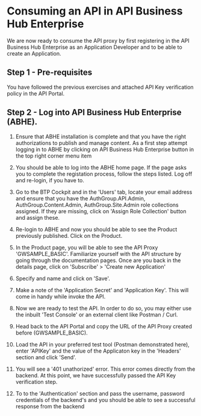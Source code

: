 # Consuming an API in API Business Hub Enterprise

We are now ready to consume the API proxy by first registering in the API Business Hub Enterprise as an Application Developer and to be able to create an Application. 

## Step 1 - Pre-requisites

You have followed the previous exercises and attached API Key verification policy in the API Portal.

## Step 2 - Log into API Business Hub Enterprise (ABHE).
1. Ensure that ABHE installation is complete and that you have the right authorizations to publish and manage content. As a first step attempt logging in to ABHE by clicking on API Business Hub Enterprise button in the top right corner menu item

2. You should be able to log into the ABHE home page. If the page asks you to complete the registation process, follow the steps listed. Log off and re-login, if you have to.

3. Go to the BTP Cockpit and in the 'Users' tab, locate your email address and ensure that you have the AuthGroup.API.Admin, AuthGroup.Content.Admin, AuthGroup.Site.Admin role collections assigned. If they are missing, click on 'Assign Role Collection' button and assign these.

4. Re-login to ABHE and now you should be able to see the Product previously published. Click on the Product.

5. In the Product page, you will be able to see the API Proxy 'GWSAMPLE_BASIC'. Familiarize yourself with the API structure by going through the documentation pages. Once are you back in the details page, click on 'Subscribe' > 'Create new Application'

6. Specify and name and click on 'Save'.

7. Make a note of the 'Application Secret' and 'Application Key'. This will come in handy while invoke the API.

8. Now we are ready to test the API. In order to do so, you may either use the inbuilt 'Test Console' or an external client like Postman / Curl.

9. Head back to the API Portal and copy the URL of the API Proxy created before (GWSAMPLE_BASIC). 

10. Load the API in your preferred test tool (Postman demonstrated here), enter 'APIKey' and the value of the Applicaton key in the 'Headers' section and click 'Send'. 

11. You will see a '401 unathorized' error. This error comes directly from the backend. At this point, we have successfully passed the API Key verification step. 

12. To to the 'Authentication' section and pass the username, password credentials of the backend's and you should be able to see a successful response from the backend


